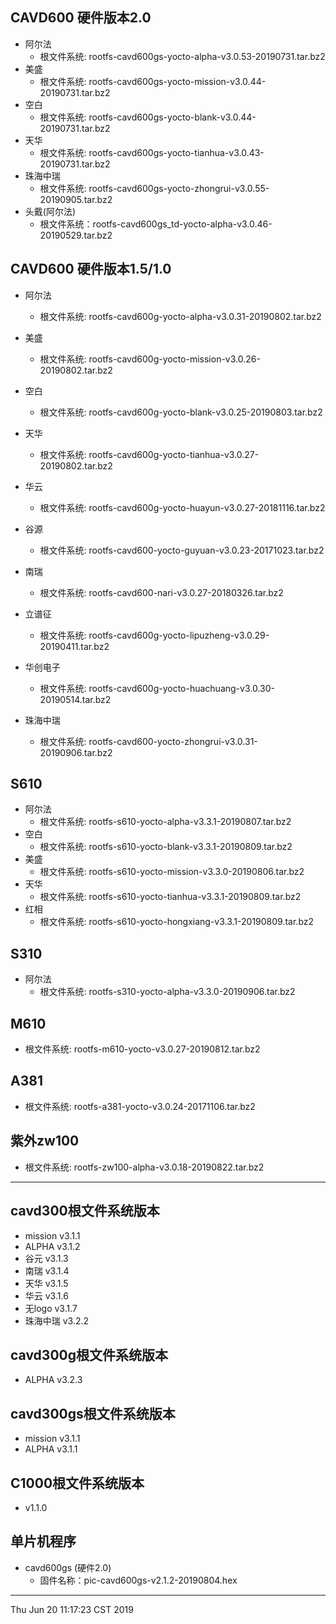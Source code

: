## CAVD600 硬件版本2.0
* 阿尔法
	* 根文件系统: rootfs-cavd600gs-yocto-alpha-v3.0.53-20190731.tar.bz2
* 美盛
	* 根文件系统: rootfs-cavd600gs-yocto-mission-v3.0.44-20190731.tar.bz2
* 空白
	* 根文件系统: rootfs-cavd600gs-yocto-blank-v3.0.44-20190731.tar.bz2
* 天华
	* 根文件系统: rootfs-cavd600gs-yocto-tianhua-v3.0.43-20190731.tar.bz2
* 珠海中瑞 
	* 根文件系统: rootfs-cavd600gs-yocto-zhongrui-v3.0.55-20190905.tar.bz2
* 头戴(阿尔法)
	* 根文件系统：rootfs-cavd600gs_td-yocto-alpha-v3.0.46-20190529.tar.bz2

## CAVD600 硬件版本1.5/1.0
* 阿尔法
	* 根文件系统: rootfs-cavd600g-yocto-alpha-v3.0.31-20190802.tar.bz2
* 美盛
	* 根文件系统: rootfs-cavd600g-yocto-mission-v3.0.26-20190802.tar.bz2
* 空白
	* 根文件系统: rootfs-cavd600g-yocto-blank-v3.0.25-20190803.tar.bz2
* 天华
	* 根文件系统: rootfs-cavd600g-yocto-tianhua-v3.0.27-20190802.tar.bz2

* 华云
	* 根文件系统: rootfs-cavd600g-yocto-huayun-v3.0.27-20181116.tar.bz2
* 谷源
	* 根文件系统: rootfs-cavd600-yocto-guyuan-v3.0.23-20171023.tar.bz2
* 南瑞
	* 根文件系统: rootfs-cavd600-nari-v3.0.27-20180326.tar.bz2
* 立谱征
	* 根文件系统: rootfs-cavd600g-yocto-lipuzheng-v3.0.29-20190411.tar.bz2
* 华创电子
	* 根文件系统: rootfs-cavd600g-yocto-huachuang-v3.0.30-20190514.tar.bz2
* 珠海中瑞 
	* 根文件系统: rootfs-cavd600-yocto-zhongrui-v3.0.31-20190906.tar.bz2
## S610
* 阿尔法
	* 根文件系统: rootfs-s610-yocto-alpha-v3.3.1-20190807.tar.bz2
* 空白 
	* 根文件系统: rootfs-s610-yocto-blank-v3.3.1-20190809.tar.bz2
* 美盛
	* 根文件系统: rootfs-s610-yocto-mission-v3.3.0-20190806.tar.bz2
* 天华 
	* 根文件系统: rootfs-s610-yocto-tianhua-v3.3.1-20190809.tar.bz2
* 红相
	* 根文件系统: rootfs-s610-yocto-hongxiang-v3.3.1-20190809.tar.bz2

## S310
* 阿尔法
	* 根文件系统: rootfs-s310-yocto-alpha-v3.3.0-20190906.tar.bz2
	
## M610
* 根文件系统: rootfs-m610-yocto-v3.0.27-20190812.tar.bz2

## A381
* 根文件系统: rootfs-a381-yocto-v3.0.24-20171106.tar.bz2

## 紫外zw100
* 根文件系统: rootfs-zw100-alpha-v3.0.18-20190822.tar.bz2

--------------------------------------------------------------------------------
## cavd300根文件系统版本
  * mission		v3.1.1
  * ALPHA		v3.1.2
  * 谷元		v3.1.3
  * 南瑞		v3.1.4
  * 天华		v3.1.5
  * 华云		v3.1.6
  * 无logo		v3.1.7
  * 珠海中瑞	v3.2.2
  
## cavd300g根文件系统版本
  * ALPHA		v3.2.3
  
## cavd300gs根文件系统版本
  * mission		v3.1.1
  * ALPHA		v3.1.1
  
## C1000根文件系统版本
  * v1.1.0

## 单片机程序
  * cavd600gs (硬件2.0)
	  * 固件名称：pic-cavd600gs-v2.1.2-20190804.hex
--------------------------------------------------------------------------------
Thu Jun 20 11:17:23 CST 2019


